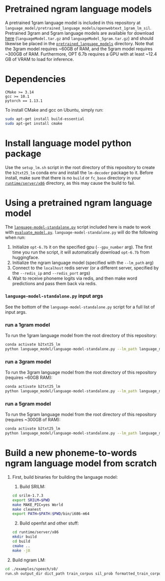 # Pretrained ngram language models
A pretrained 1gram language model is included in this repository at `language_model/pretrained_language_models/openwebtext_1gram_lm_sil`. Pretrained 3gram and 5gram language models are available for download [here](https://datadryad.org/dataset/doi:10.5061/dryad.x69p8czpq) (`languageModel.tar.gz` and `languageModel_5gram.tar.gz`) and should likewise be placed in the [`pretrained_language_models`](pretrained_language_models) directory. Note that the 3gram model requires ~60GB of RAM, and the 5gram model requires ~300GB of RAM. Furthermore, OPT 6.7b requires a GPU with at least ~12.4 GB of VRAM to load for inference.

# Dependencies
```
CMake >= 3.14
gcc >= 10.1
pytorch == 1.13.1
```
To install CMake and gcc on Ubuntu, simply run:
```bash
sudo apt-get install build-essential
sudo apt-get install cmake
```

# Install language model python package
Use the `setup_lm.sh` script in the root directory of this repository to create the `b2txt25_lm` conda env and install the `lm-decoder` package to it. Before install, make sure that there is no `build` or `fc_base` directory in your [`runtime/server/x86`](runtime/server/x86) directory, as this may cause the build to fail.


# Using a pretrained ngram language model
The [`language-model-standalone.py`](language-model-standalone.py) script included here is made to work with [`evaluate_model.py`](../model_training/evaluate_model.py).  `language-model-standalone.py` will do the following when run: 
1. Initialize `opt-6.7b` it on the specified gpu (`--gpu_number` arg). The first time you run the script, it will automatically download `opt-6.7b` from huggingface.
2. Initialize the ngram language model (specified with the `--lm_path` arg)
3. Connect to the `localhost` redis server (or a different server, specified by the `--redis_ip` and `--redis_port` args)
4. Wait to receive phoneme logits via redis, and then make word predictions and pass them back via redis.


### `language-model-standalone.py` input args
See the bottom of the `language-model-standalone.py` script for a full list of input args.


### run a 1gram model
To run the 1gram language model from the root directory of this repository:
```bash
conda activate b2txt25_lm
python language_model/language-model-standalone.py --lm_path language_model/pretrained_language_models/openwebtext_1gram_lm_sil --do_opt --nbest 100 --acoustic_scale 0.325 --blank_penalty 90 --alpha 0.55 --redis_ip localhost --gpu_number 0
```

### run a 3gram model
To run the 3gram language model from the root directory of this repository (requires ~60GB RAM):
```bash
conda activate b2txt25_lm
python language_model/language-model-standalone.py --lm_path language_model/pretrained_language_models/openwebtext_3gram_lm_sil --do_opt --nbest 100 --acoustic_scale 0.325 --blank_penalty 90 --alpha 0.55 --redis_ip localhost --gpu_number 0
```

### run a 5gram model
To run the 5gram language model from the root directory of this repository (requires ~300GB of RAM):
```bash
conda activate b2txt25_lm
python language_model/language-model-standalone.py --lm_path language_model/pretrained_language_models/openwebtext_5gram_lm_sil --rescore --do_opt --nbest 100 --acoustic_scale 0.325 --blank_penalty 90 --alpha 0.55 --redis_ip localhost --gpu_number 0
```

# Build a new phoneme-to-words ngram language model from scratch
1. First, build binaries for building the language model:
    1. Build SRILM:
      ```bash
      cd srilm-1.7.3
      export SRILM=$PWD
      make MAKE_PIC=yes World
      make cleanest
      export PATH=$PATH:$PWD/bin/i686-m64
      ```

    2. Build openfst and other stuff:
      ```bash
      cd runtime/server/x86
      mkdir build
      cd build
      cmake ..
      make -j8
      ```

2. Build ngram LM:
  ```bash
  cd ./examples/speech/s0/
  run.sh output_dir dict_path train_corpus sil_prob formatted_train_corpus prune_threshold order
  ```


